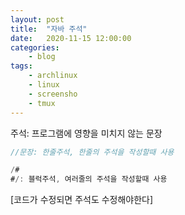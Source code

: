 ```yaml
---
layout: post
title:	"자바 주석"
date:	2020-11-15 12:00:00
categories:
    - blog
tags:
    - archlinux
    - linux
    - screensho
    - tmux
---
```

주석: 프로그램에 영향을 미치지 않는 문장  

```java
//문장: 한줄주석, 한줄의 주석을 작성할때 사용  
```

```java
/#      
#/: 블럭주석, 여러줄의 주석을 작성할때 사용  
```

 [코드가 수정되면 주석도 수정해야한다]  